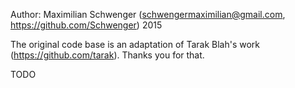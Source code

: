Author: Maximilian Schwenger (schwengermaximilian@gmail.com, https://github.com/Schwenger) 2015

The original code base is an adaptation of Tarak Blah's work (https://github.com/tarak). Thanks you for that.

TODO
